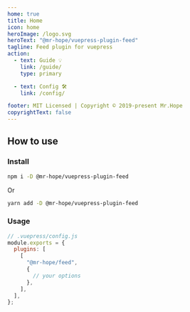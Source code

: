 ```yaml
---
home: true
title: Home
icon: home
heroImage: /logo.svg
heroText: "@mr-hope/vuepress-plugin-feed"
tagline: Feed plugin for vuepress
action:
  - text: Guide 💡
    link: /guide/
    type: primary

  - text: Config 🛠
    link: /config/

footer: MIT Licensed | Copyright © 2019-present Mr.Hope
copyrightText: false
---
```


## How to use

### Install

```bash
npm i -D @mr-hope/vuepress-plugin-feed
```

Or

```bash
yarn add -D @mr-hope/vuepress-plugin-feed
```

### Usage

```js
// .vuepress/config.js
module.exports = {
  plugins: [
    [
      "@mr-hope/feed",
      {
        // your options
      },
    ],
  ],
};
```
